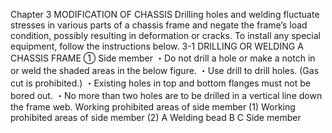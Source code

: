 Chapter 3
MODIFICATION OF CHASSIS
Drilling holes and welding fluctuate stresses in various parts of a chassis frame and negate the
frame’s load condition, possibly resulting in deformation or cracks. To install any special
equipment, follow the instructions below.
3-1 DRILLING OR WELDING A CHASSIS FRAME
① Side member
・Do not drill a hole or make a notch in or weld the shaded areas in the below figure.
・Use drill to drill holes. (Gas cut is prohibited.)
・Existing holes in top and bottom flanges must not be bored out.
・No more than two holes are to be drilled in a vertical line down the frame web.
Working prohibited areas of side member (1)
Working prohibited areas of side member (2)
A
Welding bead
B
C
Side member